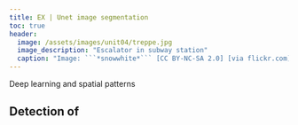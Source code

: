 ```yaml
---
title: EX | Unet image segmentation
toc: true
header:
  image: /assets/images/unit04/treppe.jpg
  image_description: "Escalator in subway station"
  caption: "Image: ```*snowwhite*``` [CC BY-NC-SA 2.0] [via flickr.com](https://www.flickr.com/photos/101269238@N08/50408950422/)"
---
```


Deep learning and spatial patterns

<!--more-->

## Detection of 